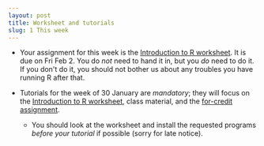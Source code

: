 ```yaml
---
layout: post
title: Worksheet and tutorials
slug: 1 This week
---
```


* Your assignment for this week is the [Introduction to R worksheet](http://lalashan.mcmaster.ca/theobio/3SS/index.php/Introduction_to_R). It is due on Fri Feb 2. You do _not_ need to hand it in, but you _do_ need to do it. If you don't do it, you should not bother us about any troubles you have running R after that.

* Tutorials for the week of 30 January are _mandatory_; they will focus on the [Introduction to R worksheet](http://lalashan.mcmaster.ca/theobio/3SS/index.php/Introduction_to_R), class material, and the [for-credit assignment](/materials/pg.asn.pdf).
	* You should look at the worksheet and install the requested programs _before your tutorial_ if possible (sorry for late notice).
